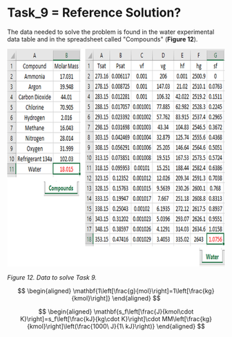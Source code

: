 # Task_9 = Reference Solution?

The data needed to solve the problem is found in the water experimental data table and in the spreadsheet called "Compounds" (**Figure 12**).

<img src="https://github.com/IMClick-Project/IQ/blob/main/Cubic%20Equations%20of%20State%20Simulator/MATLAB%20Grader/Assignment%201/Problem%201/Assessment%20and%20Code/T1-9.jpg" width="758" height="504">

*Figure 12. Data to solve Task 9.*

$$
\begin{aligned}
\mathbf{1\left[\frac{g}{mol}\right]=1\left[\frac{kg}{kmol}\right]}
\end{aligned}
$$

$$
\begin{aligned}
\mathbf{s_f\left[\frac{J}{kmol\cdot K}\right]=s_f\left[\frac{kJ}{kg\cdot K}\right]\cdot MM\left[\frac{kg}{kmol}\right]\left(\frac{1000\ J}{1\ kJ}\right)}
\end{aligned}
$$